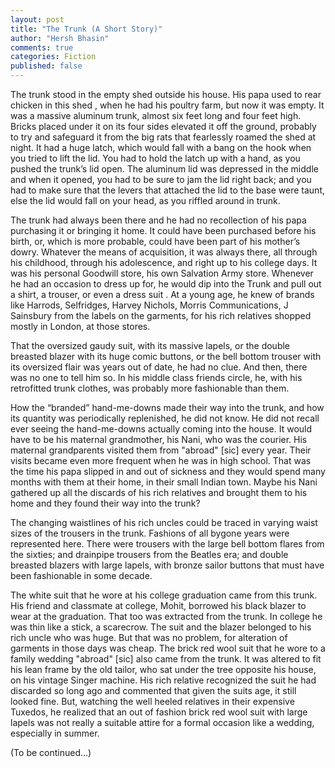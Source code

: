 ```yaml
---
layout: post
title: "The Trunk (A Short Story)" 
author: "Hersh Bhasin"
comments: true
categories: Fiction
published: false
---
```


The trunk stood in the empty shed outside his house. His papa used to rear chicken in this shed , when he had his poultry farm, but now it was empty. It was a massive aluminum trunk, almost six feet long and four feet high. Bricks placed under it on its four sides elevated it off the ground, probably to try and safeguard it from the big rats that fearlessly roamed the shed at night. It had a huge latch, which would fall with a bang on the hook when you tried to lift the lid. You had to hold the latch up with a hand, as you pushed the trunk’s lid open. The aluminum lid was depressed in the middle and when it opened, you had to be sure to jam the lid right back; and you had to make sure that  the levers that attached the lid to the base were taunt, else the lid would fall on your head, as you riffled around in trunk.

The trunk had always been there and he had no recollection of his papa purchasing it or  bringing it home. It could have been purchased before his birth, or, which is more probable, could have been part of his mother’s dowry. Whatever the means of acquisition, it was always there, all through his childhood, through his adolescence, and right up to his college days. It was his personal Goodwill store, his own Salvation Army store. Whenever he had an occasion to dress up for, he would dip into the Trunk and pull out a shirt, a trouser, or even a dress suit . At a young age, he knew of brands like Harrods, Selfridges, Harvey Nichols, Morris Communications, J Sainsbury from the labels on the garments, for his rich relatives shopped mostly in London, at those stores.

That the oversized gaudy suit, with its massive lapels, or the double breasted blazer with its huge comic buttons, or the bell bottom trouser with its oversized flair was years out of date, he had no clue. And then, there was no one to tell him so. In his middle class friends circle, he, with his retrofitted trunk clothes, was probably more fashionable than them.

How the “branded” hand-me-downs made their way into the trunk, and how its quantity was periodically replenished, he did not know.  He did not recall ever seeing the hand-me-downs actually coming into the house. It would have to be his maternal grandmother, his Nani, who was the courier. His maternal grandparents visited them from "abroad"  [sic] every year. Their visits became even more frequent when he was in high school. That was the time his papa slipped in and out of sickness and they would spend many months with them at their home, in their small Indian town. Maybe his Nani gathered up all the discards of his rich relatives and brought them to his home and they found their way into the trunk? 

The changing waistlines of his  rich uncles could be traced in varying waist sizes of the trousers in the trunk. Fashions of all bygone years were represented here. There were trousers with the large bell bottom flares from the sixties; and  drainpipe trousers from the Beatles era; and  double breasted blazers with large lapels, with bronze sailor buttons that must have been fashionable in some decade.

The white suit that he wore at his college graduation came from this trunk. His friend and classmate at college, Mohit,  borrowed his black blazer to wear at the graduation. That too was extracted from the trunk. In college he was thin like a stick, a scarecrow. The suit and the blazer belonged to his rich uncle who was huge. But that was no problem, for alteration of garments in those days was cheap. The brick red wool suit that he wore to a family wedding "abroad" [sic] also came from the trunk. It was  altered to fit his lean frame by the old tailor, who sat under the tree opposite his house, on his vintage Singer machine. His rich relative recognized the  suit  he had discarded so long ago and commented that given the suits age, it still looked fine. But, watching the well heeled relatives in their expensive Tuxedos, he realized that an out of fashion brick red wool suit with large lapels was not really a suitable attire for a formal occasion like a wedding, especially in summer.

(To be continued...)

